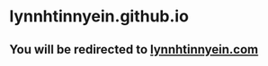 # lynnhtinnyein.github.io
## You will be redirected to [lynnhtinnyein.com](https://lynnhtinnyein.com)
